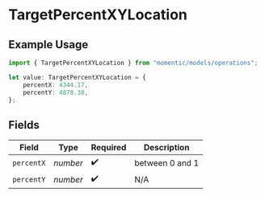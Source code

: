 # TargetPercentXYLocation

## Example Usage

```typescript
import { TargetPercentXYLocation } from "momentic/models/operations";

let value: TargetPercentXYLocation = {
    percentX: 4344.17,
    percentY: 4878.38,
};
```

## Fields

| Field              | Type               | Required           | Description        |
| ------------------ | ------------------ | ------------------ | ------------------ |
| `percentX`         | *number*           | :heavy_check_mark: | between 0 and 1    |
| `percentY`         | *number*           | :heavy_check_mark: | N/A                |